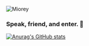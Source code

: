 <p align="left"><img src="https://komarev.com/ghpvc/?username=Miorey" alt="Miorey"/> </p>

### Speak, friend, and enter. 🧙
[![Anurag's GitHub stats](https://github-readme-stats.vercel.app/api?username=Miorey&show_icons=true&theme=dracula)](https://github.com/anuraghazra/github-readme-stats)


<!--
**Miorey/Miorey** is a ✨ _special_ ✨ repository because its `README.md` (this file) appears on your GitHub profile.

Here are some ideas to get you started:

- 🔭 I’m currently working on ...
- 🌱 I’m currently learning ...
- 👯 I’m looking to collaborate on ...
- 🤔 I’m looking for help with ...
- 💬 Ask me about ...
- 📫 How to reach me: ...
- 😄 Pronouns: ...
- ⚡ Fun fact: ...
-->
